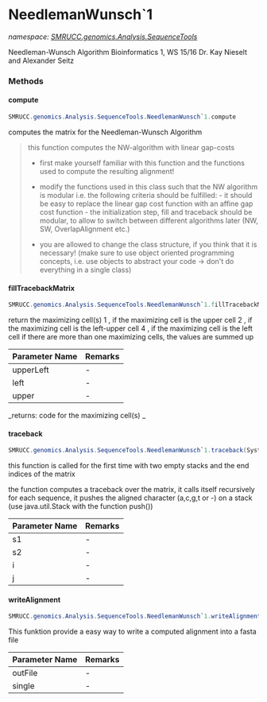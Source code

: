 ﻿# NeedlemanWunsch`1
_namespace: [SMRUCC.genomics.Analysis.SequenceTools](./index.md)_

Needleman-Wunsch Algorithm
 Bioinformatics 1, WS 15/16
 Dr. Kay Nieselt and Alexander Seitz



### Methods

#### compute
```csharp
SMRUCC.genomics.Analysis.SequenceTools.NeedlemanWunsch`1.compute
```
computes the matrix for the Needleman-Wunsch Algorithm
> 	
>  this function computes the NW-algorithm with linear gap-costs
>   - first make yourself familiar with this function and the functions used to compute the resulting alignment!
>   
>   - modify the functions used in this class such that the NW algorithm is modular
>     i.e. the following criteria should be fulfilled: 
>         - it should be easy to replace the linear gap cost function with an affine gap cost function
>         - the initialization step, fill and traceback should be modular, to allow
>           to switch between different algorithms later (NW, SW, OverlapAlignment etc.)
>     
>   - you are allowed to change the class structure, if you think that it is necessary!
>     (make sure to use object oriented programming concepts, i.e. use objects to abstract your code 
>    	-> don't do everything in a single class)    	 
>  

#### fillTracebackMatrix
```csharp
SMRUCC.genomics.Analysis.SequenceTools.NeedlemanWunsch`1.fillTracebackMatrix(System.Int32,System.Int32,System.Int32)
```
return the maximizing cell(s)
 1 , if the maximizing cell is the upper cell
 2 , if the maximizing cell is the left-upper cell
 4 , if the maximizing cell is the left cell
 if there are more than one maximizing cells, the values are summed up

|Parameter Name|Remarks|
|--------------|-------|
|upperLeft|-|
|left|-|
|upper|-|


_returns:  code for the maximizing cell(s) _

#### traceback
```csharp
SMRUCC.genomics.Analysis.SequenceTools.NeedlemanWunsch`1.traceback(System.Collections.Generic.Stack{`0},System.Collections.Generic.Stack{`0},System.Int32,System.Int32)
```
this function is called for the first time with two empty stacks
and the end indices of the matrix

the function computes a traceback over the matrix, it calls itself recursively
for each sequence, it pushes the aligned character (a,c,g,t or -)
on a stack (use java.util.Stack with the function push())

|Parameter Name|Remarks|
|--------------|-------|
|s1|-|
|s2|-|
|i|-|
|j|-|


#### writeAlignment
```csharp
SMRUCC.genomics.Analysis.SequenceTools.NeedlemanWunsch`1.writeAlignment(System.String,System.Boolean)
```
This funktion provide a easy way to write a computed alignment into a fasta file

|Parameter Name|Remarks|
|--------------|-------|
|outFile|-|
|single|-|



